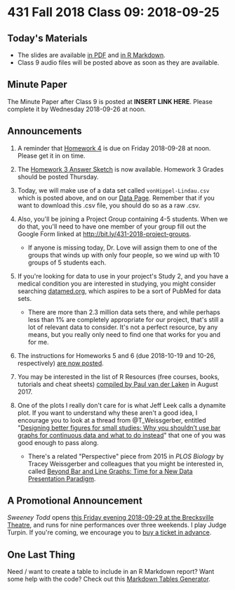 # 431 Fall 2018 Class 09: 2018-09-25

## Today's Materials

- The slides are available [in PDF](https://github.com/THOMASELOVE/431-2018/blob/master/slides/class09/431_class-09-slides_2018.pdf) and [in R Markdown](https://raw.githubusercontent.com/THOMASELOVE/431-2018/master/slides/class09/431_class-09-slides_2018.Rmd).
- Class 9 audio files will be posted above as soon as they are available.

## Minute Paper

The Minute Paper after Class 9 is posted at **INSERT LINK HERE**. Please complete it by Wednesday 2018-09-26 at noon.

## Announcements

1. A reminder that [Homework 4](https://github.com/THOMASELOVE/431-2018/tree/master/homework/Homework4) is due on Friday 2018-09-28 at noon. Please get it in on time. 

2. The [Homework 3 Answer Sketch](https://github.com/THOMASELOVE/431-2018/tree/master/homework/Homework3) is now available. Homework 3 Grades should be posted Thursday.

3. Today, we will make use of a data set called `vonHippel-Lindau.csv` which is posted above, and on our [Data Page](https://github.com/THOMASELOVE/431-2018-data). Remember that if you want to download this .csv file, you should do so as a raw .csv.

4. Also, you'll be joining a Project Group containing 4-5 students. When we do that, you'll need to have one member of your group fill out the Google Form linked at http://bit.ly/431-2018-project-groups. 
    - If anyone is missing today, Dr. Love will assign them to one of the groups that winds up with only four people, so we wind up with 10 groups of 5 students each.

5. If you're looking for data to use in your project's Study 2, and you have a medical condition you are interested in studying, you might consider searching [datamed.org](https://datamed.org/), which aspires to be a sort of PubMed for data sets. 
    - There are more than 2.3 million data sets there, and while perhaps less than 1% are completely appropriate for our project, that's still a lot of relevant data to consider. It's not a perfect resource, by any means, but you really only need to find one that works for you and for me.

6. The instructions for Homeworks 5 and 6 (due 2018-10-19 and 10-26, respectively) [are now posted](https://github.com/THOMASELOVE/431-2018/tree/master/homework).

7. You may be interested in the list of R Resources (free courses, books, tutorials and cheat sheets) [compiled by Paul van der Laken](https://paulvanderlaken.com/2017/08/10/r-resources-cheatsheets-tutorials-books/) in August 2017.

8. One of the plots I really don't care for is what Jeff Leek calls a dynamite plot. If you want to understand why these aren't a good idea, I encourage you to look at a thread from @T_Weissgerber, entitled "[Designing better figures for small studies: Why you shouldn’t use bar graphs for continuous data and what to do instead](https://threadreaderapp.com/thread/1040576802979233793.html)" that one of you was good enough to pass along. 
    - There's a related "Perspective" piece from 2015 in *PLOS Biology* by Tracey Weissgerber and colleagues that you might be interested in, called [Beyond Bar and Line Graphs: Time for a New Data Presentation Paradigm](https://journals.plos.org/plosbiology/article?id=10.1371/journal.pbio.1002128). 

## A Promotional Announcement

*Sweeney Todd* opens [this Friday evening 2018-09-29 at the Brecksville Theatre](https://github.com/THOMASELOVE/theater), and runs for nine performances over three weekends. I play Judge Turpin. If you're coming, we encourage you to [buy a ticket in advance](https://github.com/THOMASELOVE/theater).

## One Last Thing

Need / want to create a table to include in an R Markdown report? Want some help with the code? Check out this [Markdown Tables Generator](https://www.tablesgenerator.com/markdown_tables).

